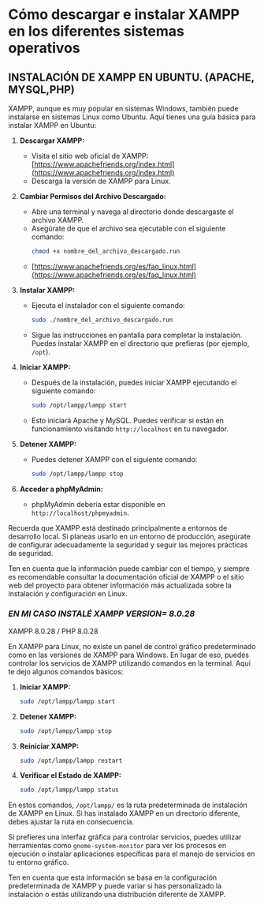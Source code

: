 

# Cómo descargar e instalar XAMPP en los diferentes sistemas operativos 

## INSTALACIÓN DE XAMPP EN UBUNTU. (APACHE, MYSQL,PHP)

XAMPP, aunque es muy popular en sistemas Windows, también puede instalarse en sistemas Linux como Ubuntu. Aquí tienes una guía básica para instalar XAMPP en Ubuntu:

1. **Descargar XAMPP:**
   - Visita el sitio web oficial de XAMPP: [https://www.apachefriends.org/index.html](https://www.apachefriends.org/index.html)
   - Descarga la versión de XAMPP para Linux.

2. **Cambiar Permisos del Archivo Descargado:**
   - Abre una terminal y navega al directorio donde descargaste el archivo XAMPP.
   - Asegúrate de que el archivo sea ejecutable con el siguiente comando:
     ```bash
     chmod +x nombre_del_archivo_descargado.run 
     ```
   - [https://www.apachefriends.org/es/faq_linux.html](https://www.apachefriends.org/es/faq_linux.html) 

3. **Instalar XAMPP:**
   - Ejecuta el instalador con el siguiente comando:
     ```bash
     sudo ./nombre_del_archivo_descargado.run
     ```
   - Sigue las instrucciones en pantalla para completar la instalación. Puedes instalar XAMPP en el directorio que prefieras (por ejemplo, `/opt`).

4. **Iniciar XAMPP:**
   - Después de la instalación, puedes iniciar XAMPP ejecutando el siguiente comando:
     ```bash
     sudo /opt/lampp/lampp start
     ```
   - Esto iniciará Apache y MySQL. Puedes verificar si están en funcionamiento visitando `http://localhost` en tu navegador.

5. **Detener XAMPP:**
   - Puedes detener XAMPP con el siguiente comando:
     ```bash
     sudo /opt/lampp/lampp stop
     ```

6. **Acceder a phpMyAdmin:**
   - phpMyAdmin debería estar disponible en `http://localhost/phpmyadmin`.

Recuerda que XAMPP está destinado principalmente a entornos de desarrollo local. Si planeas usarlo en un entorno de producción, asegúrate de configurar adecuadamente la seguridad y seguir las mejores prácticas de seguridad.

Ten en cuenta que la información puede cambiar con el tiempo, y siempre es recomendable consultar la documentación oficial de XAMPP o el sitio web del proyecto para obtener información más actualizada sobre la instalación y configuración en Linux.

### _EN MI CASO INSTALÉ XAMPP VERSION= 8.0.28_

XAMPP 8.0.28 / PHP 8.0.28

En XAMPP para Linux, no existe un panel de control gráfico predeterminado como en las versiones de XAMPP para Windows. En lugar de eso, puedes controlar los servicios de XAMPP utilizando comandos en la terminal. Aquí te dejo algunos comandos básicos:

1. **Iniciar XAMPP:**
   ```bash
   sudo /opt/lampp/lampp start
   ```

2. **Detener XAMPP:**
   ```bash
   sudo /opt/lampp/lampp stop
   ```

3. **Reiniciar XAMPP:**
   ```bash
   sudo /opt/lampp/lampp restart
   ```

4. **Verificar el Estado de XAMPP:**
   ```bash
   sudo /opt/lampp/lampp status
   ```

En estos comandos, `/opt/lampp/` es la ruta predeterminada de instalación de XAMPP en Linux. Si has instalado XAMPP en un directorio diferente, debes ajustar la ruta en consecuencia.

Si prefieres una interfaz gráfica para controlar servicios, puedes utilizar herramientas como `gnome-system-monitor` para ver los procesos en ejecución o instalar aplicaciones específicas para el manejo de servicios en tu entorno gráfico.

Ten en cuenta que esta información se basa en la configuración predeterminada de XAMPP y puede variar si has personalizado la instalación o estás utilizando una distribución diferente de XAMPP.
